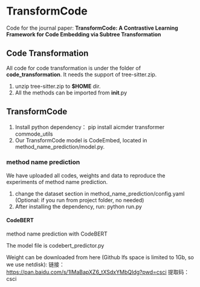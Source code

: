 # TransformCode

Code for the journal paper: **TransformCode: A Contrastive Learning Framework for Code Embedding via Subtree Transformation**

## Code Transformation

All code for code transformation is under the folder of **code_transformation**. It needs the support of tree-sitter.zip.

1. unzip tree-sitter.zip to **$HOME** dir.
2. All the methods can be imported from __init__.py

## TransformCode

1. Install python dependency： pip install aicmder transformer commode_utils
2. Our TransformCode model is CodeEmbed, located in method_name_prediction/model.py.

### method name prediction

We have uploaded all codes, weights and data to reproduce the experiments of method name prediction.

1. change the dataset section in method_name_prediction/config.yaml (Optional: if you run from project folder, no needed)
2. After installing the dependency, run: python run.py

#### CodeBERT

method name prediction with CodeBERT

The model file is codebert_predictor.py

Weight can be downloaded from here (Github lfs space is limited to 1Gb, so we use netdisk):
链接：https://pan.baidu.com/s/1IMaBapXZ6_tXSdxYMbQIdg?pwd=csci 
提取码：csci